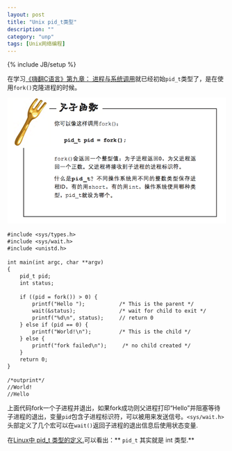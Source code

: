 ```yaml
---
layout: post
title: "Unix pid_t类型"
description: ""
category: "unp"
tags: [Unix网络编程]
---
```

{% include JB/setup %}

在学习[《嗨翻C语言》第九章： 进程与系统调用](https://github.com/BeginMan/BookNotes/blob/master/C/top9.md)就已经初始`pid_t`类型了，是在使用`fork()`克隆进程的时候。

![](https://raw.githubusercontent.com/BeginMan/BookNotes/master/C/media/top9_10.png)

	#include <sys/types.h>
	#include <sys/wait.h>
	#include <unistd.h>

	int main(int argc, char **argv)
	{
	    pid_t pid;
	    int status;
	    
	    if ((pid = fork()) > 0) {
	        printf("Hello ");           /* This is the parent */
	        wait(&status);              /* wait for child to exit */
	        printf("%d\n", status);		// return 0
	    } else if (pid == 0) {
	        printf("World!\n");         /* This is the child */
	    } else {
	        printf("fork failed\n");     /* no child created */
	    }
	    return 0;
	}

	/*outprint*/
	//World!
	//Hello

上面代码fork一个子进程并退出，如果fork成功则父进程打印“Hello”并阻塞等待子进程的退出，变量`pid`包含子进程标识符，可以被用来发送信号。`<sys/wait.h>`头部定义了几个宏可以在`wait()`返回子进程的退出信息后使用状态变量.

在[Linux中 pid_t 类型的定义.](http://www.cnblogs.com/listened/p/3950537.html)可以看出：** `pid_t`  其实就是 int 类型.**

